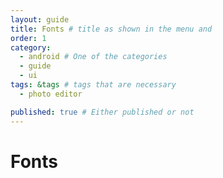 ```yaml
---
layout: guide
title: Fonts # title as shown in the menu and 
order: 1
category: 
  - android # One of the categories
  - guide
  - ui
tags: &tags # tags that are necessary
  - photo editor 

published: true # Either published or not 
---
```


# Fonts
